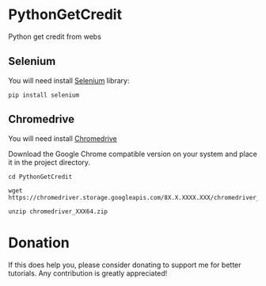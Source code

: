 # PythonGetCredit
Python get credit from webs

## Selenium

You will need install [Selenium](https://selenium-python.readthedocs.io/) library:

```
pip install selenium
```

## Chromedrive

You will need install [Chromedrive](https://sites.google.com/a/chromium.org/chromedriver/downloads)

Download the Google Chrome compatible version on your system and place it in the project directory.

```
cd PythonGetCredit

wget https://chromedriver.storage.googleapis.com/8X.X.XXXX.XXX/chromedriver_XXX64.zip

unzip chromedriver_XXX64.zip
```

# Donation
If this does help you, please consider donating to support me for better tutorials. Any contribution is greatly appreciated!

<div >
  <a href="https://www.paypal.com/cgi-bin/webscr?cmd=_s-xclick&hosted_button_id=4JA8DLTMNRU5E&source=url
    <img style="border-radius: 20px;  box-shadow: 0px 0px 10px 1px  #888888;"
         src="https://www.paypalobjects.com/webstatic/en_US/i/btn/png/silver-pill-paypal-44px.png"
         alt="Paypal"
         height="auto" ></a>
</div>
